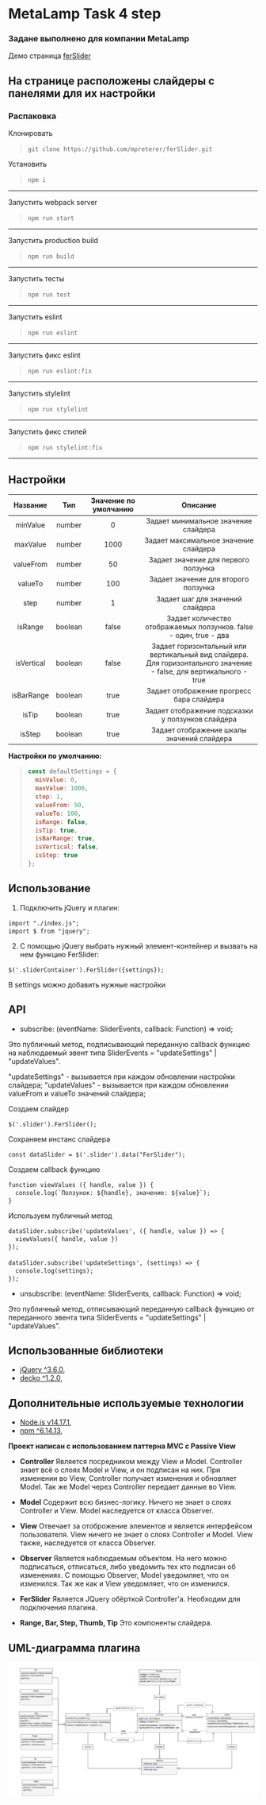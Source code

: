 # MetaLamp Task 4 step 
### Задане выполнено для компании MetaLamp
Демо страница
[ferSlider](https://mpreterer.github.io/ferSlider/)

На странице расположены слайдеры с панелями для их настройки
---
### Распаковка
Клонировать
>```git clone https://github.com/mpreterer/ferSlider.git```

Установить
>```npm i```
---

Запустить webpack server
>```npm run start```
---

Запустить production build
>```npm run build```
---

Запустить тесты
>```npm run test```
---

Запустить eslint
>```npm run eslint```
---

Запустить фикс eslint
>```npm run eslint:fix```
---

Запустить stylelint
>```npm run stylelint```
---

Запустить фикс стилей
>```npm run stylelint:fix```
---

## Настройки
| Название   | Тип  | Значение по умолчанию | Описание |
| :-: | :-: | :-: | :-: |
| minValue | number | 0 | Задает минимальное значение слайдера |
| maxValue | number | 1000 | Задает максимальное значение слайдера |
| valueFrom | number | 50 | Задает значение для первого ползунка  |
| valueTo | number | 100 | Задает значение для второго ползунка  |
| step | number | 1 | Задает шаг для значений слайдера |
| isRange | boolean | false | Задает количество отображаемых ползунков. false - один, true - два |
| isVertical | boolean | false | Задает горизонтальный или вертикальный вид слайдера. Для горизонтального значение - false, для вертикального - true |
| isBarRange | boolean | true | Задает отображение прогресс бара слайдера |
| isTip | boolean | true | Задает отображение подсказки у ползунков слайдера |
| isStep | boolean | true | Задает отображение шкалы значений слайдера |

 **Настройки по умолчанию:**
  > ```js
  > const defaultSettings = {
  >   minValue: 0,
  >   maxValue: 1000,
  >   step: 1,
  >   valueFrom: 50,
  >   valueTo: 100,
  >   isRange: false,
  >   isTip: true,
  >   isBarRange: true,
  >   isVertical: false,
  >   isStep: true
  >};
  > ```

## Использование
1) Подключить jQuery и плагин:
```
import "./index.js";
import $ from "jquery";
```
2) С помощью jQuery выбрать нужный элемент-контейнер и вызвать на нем функцию FerSlider:
```
$('.sliderContainer').FerSlider({settings});
```
В settings можно добавить нужные настройки

## API
* subscribe: (eventName: SliderEvents, callback: Function) => void;

Это публичный метод, подписывающий переданную callback функцию на наблюдаемый эвент типа SliderEvents = "updateSettings" | "updateValues".

"updateSettings" - вызывается при каждом обновлении настройки слайдера; "updateValues" - вызывается при каждом обновлении valueFrom и valueTo значений слайдера;

Создаем слайдер
```
$('.slider').FerSlider();
```

Сохраняем инстанс слайдера
```
const dataSlider = $('.slider').data("FerSlider");
```

Создаем callback функцию
```
function viewValues ({ handle, value }) {
  console.log(`Ползунок: ${handle}, значение: ${value}`);
}
```

Используем публичный метод
```
dataSlider.subscribe('updateValues', ({ handle, value }) => {
  viewValues({ handle, value })
});

dataSlider.subscribe('updateSettings', (settings) => {
  console.log(settings);
});
```

* unsubscribe: (eventName: SliderEvents, callback: Function) => void;

Это публичный метод, отписывающий переданную callback функцию от переданного эвента типа SliderEvents = "updateSettings" | "updateValues".

## Использованные библиотеки
* [jQuery ^3.6.0](https://github.com/jquery/jquery),
* [decko ^1.2.0](https://www.npmjs.com/package/decko),

## Дополнительные используемые технологии
* [Node.js v14.17.1](https://nodejs.org/ru),
* [npm ^6.14.13](https://www.npmjs.com),

**Проект написан с использованием паттерна MVC с Passive View**

* **Controller** Является посредником между View и Model. Controller знает всё о слоях Model и View, и он подписан на них. При изменении во View, Controller получает изменения и обновляет Model. Так же Model через Controller передает данные во View.

* **Model** Содержит всю бизнес-логику. Ничего не знает о слоях Controller и View. Model наследуется от класса Observer.

* **View** Отвечает за отоброжение элементов и является интерфейсом пользователя. View ничего не знает о слоях Controller и Model. View также, наследуется от класса Observer.

* **Observer** Является наблюдаемым объектом. На него можно подписаться, отписаться, либо уведомить тех кто подписан об изменениях. С помощью Observer, Model уведомляет, что он изменился. Так же как и View уведомляет, что он изменился.

* **FerSlider** Является JQuery обёрткой Controller'а. Необходим для подключения плагина.

* **Range, Bar, Step, Thumb, Tip** Это компоненты слайдера.

## UML-диаграмма плагина
<img src=https://github.com/mpreterer/ferSlider/blob/master/UML.png alt="plugin UML"></img>

